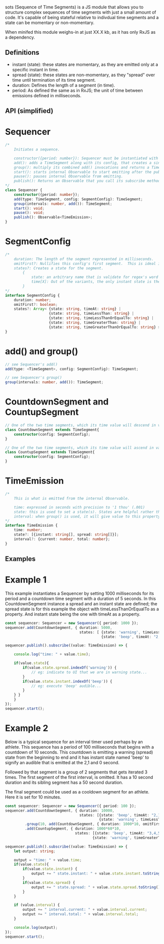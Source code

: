 sots (Sequence of Time Segments) is a JS module that allows you to structure complex sequences of time segments with just a small amount of code.  It's capable of being stateful relative to indivdual time segments and a state can be momentary or non-momentary. 

When minifed this module weighs-in at just XX.X kb, as it has only RxJS as a dependency.

## Definitions
* instant (state):  these states are momentary, as they are emitted only at a specific instant in time.
* spread (state):  these states are non-momentary, as they "spread" over time until termination of its time segment.
* duration: Defines the length of a segment (in time).
* period: As defined the same as in RxJS; the unit of time between emissions defined in milliseconds.

## API (simplified)

# Sequencer
```typescript
/*
    Initiates a sequence.

    constructor({period: number}): Sequencer must be instantiated with a value for period that is read in milliseconds.  This value becomes static and global to its segments.
    add(): adds a TimeSegment along with its config, that creates a single Observable and returns a TimeSegment.
    group(): multiply its combined add() invocations and returns a TimeSegment.
    start(): starts internal Observable to start emitting after the publish().subscribe() is called.
    pause(): pauses internal Observable from emitting.
    publish(): Returns an Observable that you call its subscribe method and afterwards the start() can be called to start emitting.
*/
class Sequencer {
    constructor({period: number});
    add(type: TimeSegment, config: SegmentConfig): TimeSegment;
    group(intervals: number, add()): TimeSegment;
    start(): void;
    pause(): void;
    publish(): Observable<TimeEmission>;
}
```

# SegmentConfig
```typescript
/*
    duration: The length of the segment represented in milliseconds.
    omitFirst?: Nullifies this config's first segment.  This is ideal in a sequence enters into a group of sequences.  Such as, an interval timer used by an athlete; where the first segment in the group is considered a rest segment.
    states?: Creates a state for the segment. 
        {
            state: an arbitrary name that is validate for regex's word character meta sequence ([A-Za-z0-9_].).
            time[X]: Out of the variants, the only instant state is the 'timeAt', all others are 'spread' states.  'timeAt' property is a string of integers separated by commas.  Or a single integer.  All spread states timeLessX or timeGreatX, needs to be a single integer value.
        }
*/
interface SegmentConfig {
    duration: number;
    omitFirst?: boolean;
    states?: Array< {state: string, timeAt: string} | 
                    {state: string, timeLessThan: string} | 
                    {state: string, timeLessThanOrEqualTo: string} | 
                    {state: string, timeGreaterThan: string} | 
                    {state: string, timeGreaterThanOrEqualTo: string} >;
}
```

# add() and group()
```typescript
// see Sequencer's add()
add(type: <TimeSegment>, config: SegmentConfig): TimeSegment;

// see Sequencer's group()
group(intervals: number, add()): TimeSegment;
```

# CountdownSegment and CountupSegment
```typescript
// One of the two time segments, which its time value will descend in value.
class CountdownSegment extends TimeSegment{
    constructor(config: SegmentConfig);
}

// One of the two time segments, which its time value will ascend in value.
class CountupSegment extends TimeSegment{
    constructor(config: SegmentConfig);
}
```

# TimeEmission
```typescript
/*
    This is what is emitted from the internal Observable.

    time: expressed in seconds with precision to '1 thou' (.001)
    state: this is used to set a state(s). States are helpful rather than calculating time value every period to determine to do what ever needs to done during the sequence.
    interval: when group() is used, it will give value to this property to indicate what interval its on.  Helpful since group() iterates its segments any number of times.
*/
interface TimeEmission {
    time: number;
    state?: [{instant: string[], spread: string[]}];
    interval?: {current: number, total: number};
}
```

## Examples

# Example 1
This example instantiates a Sequencer by setting 1000 milliseconds for its period and a countdown time segment with a duration of 5 seconds.  In this CountdownSegment instance a spread and an instant state are defined; the spread state is for this example the object with timeLessThanOrEqualTo as a property.  And instant state being the one with timeAt as a property.
```typescript
const sequencer: Sequencer = new Sequencer({ period: 1000 });
sequencer.add(CountdownSegment, { duration: 5000, 
                                  states: [ {state: 'warning', timeLessThanOrEqualTo: "3"},
                                            {state: 'beep', timeAt: "2,1,0"} ]);

sequencer.publish().subscribe((value: TimeEmission) => {

    console.log("time: " + value.time);

    if(value.state){
        if(value.state.spread.indexOf('warning')) {
            // eg: indicate to UI that we are in warning state...
        }
        if(value.state.instant.indexOf('beep')) {
            // eg: execute 'beep' audible...
        }
    } }
    }
});
sequencer.start();
```

# Example 2
Below is a typical sequence for an interval timer used perhaps by an athlete.  This sequence has a period of 100 milliseconds that begins with a countdown of 10 seconds.  This countdown is emitting a warning (spread) state from the beginning to end and it has instant state named 'beep' to signify an audible that is emitted at the 2,1 and 0 second.

Followed by that segment is a group of 2 segments that gets iterated 3 times.  The first segment of the first interval, is omitted.  It has a 10 second duration and its sibling segment has a 50 second duration.

The final segment could be used as a cooldown segment for an athlete. Here it is set for 10 minutes.
```typescript
const sequencer: Sequencer = new Sequencer({ period: 100 });
sequencer.add(CountdownSegment, { duration: 10000, 
                                  states: [{state: 'beep', timeAt: "2,1,0"},
                                           {state: 'warning', timeLessThanOrEqualTo: "5"}] })
         .group(10, add(CountdownSegment, { duration: 1000*10, omitFirst: true }), add(CountdownSegment, { duration: 1000*50 }))
         .add(CountupSegment, { duration: 1000*60*10, 
                                states: [{state: 'beep', timeAt: "3,4,5"},
                                        {state: 'warning', timeGreaterThanOrEqualTo: "3"}] })

sequencer.publish().subscribe((value: TimeEmission) => {
    let output: string;

    output = "time: " + value.time;
    if(value.state){
        if(value.state.instant) {
            output += " state.instant: " + value.state.instant.toString();
        }
        if(value.state.spread) {
            output += " state.spread: " + value.state.spread.toString();
        }
    }

    if (value.interval) {
        output += " interval.current: " + value.interval.current;
        output += " interval.total: " + value.interval.total;
    }

    console.log(output);
});
sequencer.start();
```